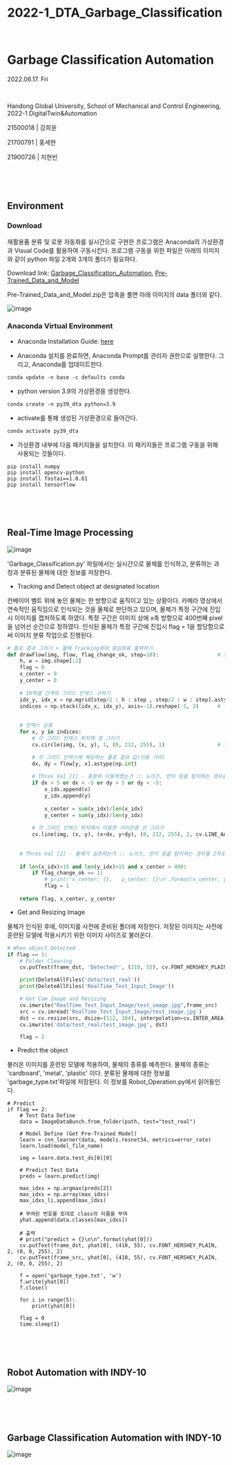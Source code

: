 # 2022-1_DTA_Garbage_Classification

​	

# Garbage Classification Automation

2022.06.17. Fri

​	

Handong Global University, School of Mechanical and Control Engineering, 2022-1 DigitalTwin&Automation

21500018 | 강희윤

21700791 | 홍세현

21900726 | 지현빈

​	

​	

## Environment

### Download
재활용품 분류 및 로봇 자동화를 실시간으로 구현한 프로그램은 Anaconda의 가상환경과 Visual Code를 활용하여 구동시킨다. 프로그램 구동을 위한 파일은 아래의 이미지와 같이 python 파일 2개와 3개의 폴더가 필요하다. 

Download link: [Garbage_Classification_Automation](https://github.com/Hongsehyun/2022_1_DigitalTwin_Automation/tree/main/Project%20%232/3.%20Garbage_Classification_Automation), [Pre-Trained_Data_and_Model](https://github.com/Hongsehyun/2022_1_DigitalTwin_Automation/blob/main/Project%20%232/Pre-trained%20Data%20and%20Model.zip)

Pre-Trained_Data_and_Model.zip은 압축을 풀면 아래 이미지의 data 폴더와 같다. 

![image](https://user-images.githubusercontent.com/91526930/174454647-1e83ab7d-b105-424c-9f76-90a0ba0de831.png)

### Anaconda Virtual Environment

* Anaconda Installation Guide: [here](https://ykkim.gitbook.io/dlip/installation-guide/anaconda)

* Anaconda 설치를 완료하면, Anaconda Prompt를 관리자 권한으로 실행한다. 그리고, Anaconda를 업데이트한다. 
<pre><code>conda update -n base -c defaults conda</code></pre>

* python version 3.9의 가상환경을 생성한다.
<pre><code>conda create -n py39_dta python=3.9</code></pre>

* activate를 통해 생성된 가상환경으로 들어간다. 
<pre><code>conda activate py39_dta</code></pre>

* 가상환경 내부에 다음 패키지들을 설치한다. 이 패키지들은 프로그램 구동을 위해 사용되는 것들이다. 
<pre><code>pip install numpy
pip install opencv-python
pip install fastai==1.0.61
pip install tensorflow</code></pre>

​	

​

## Real-Time Image Processing
![image](https://user-images.githubusercontent.com/91526930/174454402-ae332e39-60d6-4117-a160-e315babf480b.png)

'Garbage_Classification.py' 파일에서는 실시간으로 물체를 인식하고, 분류하는 과정과 분류된 물체에 대한 정보를 저장한다. 

* Tracking and Detect object at designated location

컨베이어 벨트 위에 놓인 물체는 한 방향으로 움직이고 있는 상황이다. 카메라 영상에서 연속적인 움직임으로 인식되는 것을 물체로 판단하고 있으며, 물체가 특정 구간에 진입 시 이미지를 캡처하도록 하였다. 특정 구간은 이미지 상에 x축 방향으로 400번째 pixel을 넘어선 순간으로 정하였다. 인식된 물체가 특정 구간에 진입시 flag = 1을 할당함으로써 이미지 분류 작업으로 진행된다.
```python
# 플로 결과 그리기 + 물체 Tracking하며 중심좌표 출력하기
def drawFlow(img, flow, flag_change_ok, step=10):                   # step = 그리드 한 칸 한 칸의 간격 지정
    h, w = img.shape[:2]
    flag = 0
    x_center = 0
    y_center = 0
    
    # 10픽셀 간격의 그리드 인덱스 구하기
    idx_y, idx_x = np.mgrid[step/2 : h : step , step/2 : w : step].astype(np.int) 
    indices = np.stack((idx_x, idx_y), axis=-1).reshape(-1, 2)      # 각 포인트의 좌표를 모두 생성
    
    
    # 인덱스 순회
    for x, y in indices:
        # 각 그리드 인덱스 위치에 점 그리기
        cv.circle(img, (x, y), 1, (0, 212, 255), 1)                 # img, center, radius, color, thickness

        # 각 그리드 인덱스에 해당하는 플로 결과 값(이동 거리)
        dx, dy = flow[y, x].astype(np.int)
        
        # Thres Val [1] - 충분히 이동하였는가 :: 노이즈, 먼지 등을 탐지하는 경우를 1차로 방지!
        if dx > 5 or dx < -5 or dy > 5 or dy < -5:           
            x_idx.append(x)                                
            y_idx.append(y)
            
            x_center = sum(x_idx)/len(x_idx)                                    
            y_center = sum(y_idx)/len(y_idx)
            
        # 각 그리드 인덱스 위치에서 이동한 거리만큼 선 그리기
        cv.line(img, (x, y), (x+dx, y+dy), (0, 212, 255), 2, cv.LINE_AA)     # img, center, radius, color, thickness
    
    
    # Thres Val [2] - 물체가 실존하는가 :: 노이즈, 먼지 등을 탐지하는 경우를 2차로 방지!
    
    if len(x_idx)>15 and len(y_idx)>15 and x_center > 400:                                     
        if flag_change_ok == 1:
            # print('x_center: {},   y_center: {}\n'.format(x_center, y_center))
            flag = 1
    
    return flag, x_center, y_center
```


* Get and Resizing Image

물체가 인식된 후에, 이미지를 사전에 준비된 폴더에 저장한다. 저장된 이미지는 사전에 훈련된 모델에 적용시키기 위한 이미지 사이즈로 불러온다. 
```python
# When object Detected
if flag == 1:
    # Folder Clearing
    cv.putText(frame_dst, 'Detected!', (210, 55), cv.FONT_HERSHEY_PLAIN, 2, (0, 0, 255), 2)

    print(DeleteAllFiles('data/test_real'))
    print(DeleteAllFiles('RealTime_Test_Input_Image'))

    # Get Cam Image and Resizing
    cv.imwrite("RealTime_Test_Input_Image/test_image.jpg",frame_src)
    src = cv.imread('RealTime_Test_Input_Image/test_image.jpg')
    dst = cv.resize(src, dsize=(512, 384), interpolation=cv.INTER_AREA)
    cv.imwrite('data/test_real/test_image.jpg', dst)

    flag = 2
```

* Predict the object

불러온 이미지를 훈련된 모델에 적용하여, 물체의 종류를 예측한다. 물체의 종류는 'cardboard', 'metal', 'plastic' 이다. 분류된 물체에 대한 정보를 'garbage_type.txt'파일에 저장된다. 이 정보를 Robot_Operation.py에서 읽어들인다. 
```
# Predict
if flag == 2:
    # Test Data Define
    data = ImageDataBunch.from_folder(path, test="test_real")

    # Model Define (Get Pre-Trained Model)
    learn = cnn_learner(data, models.resnet34, metrics=error_rate)
    learn.load(model_file_name)

    img = learn.data.test_ds[0][0]

    # Predict Test Data
    preds = learn.predict(img)

    max_idxs = np.argmax(preds[2])
    max_idxs = np.array(max_idxs)
    max_idxs_li.append(max_idxs)

    # 부여된 번호를 토대로 class의 이름을 부여
    yhat.append(data.classes[max_idxs])

    # 출력
    # print("predict = {}\n\n".format(yhat[0]))
    cv.putText(frame_dst, yhat[0], (410, 55), cv.FONT_HERSHEY_PLAIN, 2, (0, 0, 255), 2)
    cv.putText(frame_src, yhat[0], (410, 55), cv.FONT_HERSHEY_PLAIN, 2, (0, 0, 255), 2)

    f = open('garbage_type.txt', 'w')
    f.write(yhat[0])
    f.close()

    for i in range(5):
        print(yhat[0])

    flag = 0
    time.sleep(1)
```
​	

​

## Robot Automation with INDY-10
![image](https://user-images.githubusercontent.com/91526930/174454410-a46534c9-2139-4589-a42e-f86aa69f241e.png)

​	

​

## Garbage Classification Automation with INDY-10
![image](https://user-images.githubusercontent.com/91526930/174454418-27e3e239-7e89-487f-8817-e7bc9a605eda.png)

​	

​	
